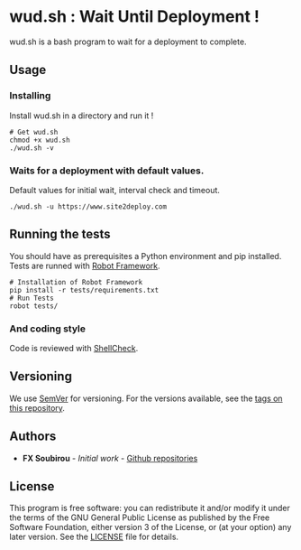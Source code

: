 # wud.sh : Wait Until Deployment !

wud.sh is a bash program to wait for a deployment to complete.

## Usage

### Installing

Install wud.sh in a directory and run it !

```
# Get wud.sh
chmod +x wud.sh
./wud.sh -v
```

### Waits for a deployment with default values.

Default values for initial wait, interval check and timeout.

```
./wud.sh -u https://www.site2deploy.com
```

## Running the tests

You should have as prerequisites a Python environment and pip installed. Tests are runned with [Robot Framework](http://robotframework.org/).

```
# Installation of Robot Framework
pip install -r tests/requirements.txt
# Run Tests
robot tests/
```

### And coding style

Code is reviewed with [ShellCheck](https://github.com/koalaman/shellcheck).

## Versioning

We use [SemVer](http://semver.org/) for versioning. For the versions available, see the [tags on this repository](https://github.com/jfx/wud.sh/tags).

## Authors

* **FX Soubirou** - *Initial work* - [Github repositories](https://github.com/jfx)

## License

This program is free software: you can redistribute it and/or modify it under the terms of the GNU General Public License as published by the Free Software Foundation, either version 3 of the License, or
 (at your option) any later version. See the [LICENSE](LICENSE) file for details.
